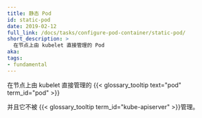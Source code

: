 ```yaml
---
title: 静态 Pod
id: static-pod
date: 2019-02-12
full_link: /docs/tasks/configure-pod-container/static-pod/
short_description: >
  在节点上由 kubelet 直接管理的 Pod
aka:
tags:
- fundamental
---
```

<!--
title: Static Pod
id: static-pod
date: 2019-02-12
full_link: /docs/tasks/configure-pod-container/static-pod/
short_description: >
  A pod managed directly by the kubelet daemon on a specific node.
 -->
 <!--
A {{< glossary_tooltip text="pod" term_id="pod" >}} managed directly by the kubelet
 daemon on a specific node,


  -->
  在节点上由 kubelet 直接管理的 {{< glossary_tooltip text="pod" term_id="pod" >}}
<!--more-->

并且它不被 {{< glossary_tooltip term_id="kube-apiserver" >}}管理。
